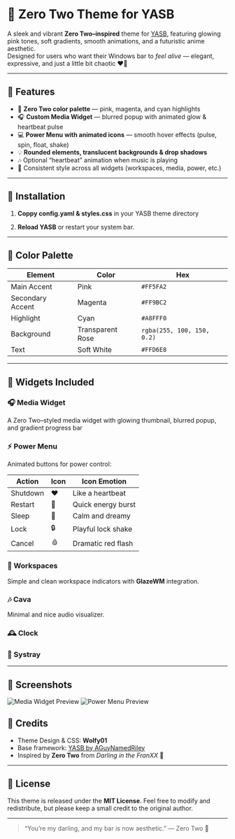 # 💫 Zero Two Theme for YASB

A sleek and vibrant **Zero Two–inspired** theme for [YASB](https://github.com/AGuyNamedRiley/YASB), featuring glowing pink tones, soft gradients, smooth animations, and a futuristic anime aesthetic.  
Designed for users who want their Windows bar to *feel alive* — elegant, expressive, and just a little bit chaotic ❤️‍🔥

---

## 🎀 Features

- 🩷 **Zero Two color palette** — pink, magenta, and cyan highlights  
- 🎧 **Custom Media Widget** — blurred popup with animated glow & heartbeat pulse  
- 💻 **Power Menu with animated icons** — smooth hover effects (pulse, spin, float, shake)  
- 💡 **Rounded elements, translucent backgrounds & drop shadows**  
- 🎶 Optional “heartbeat” animation when music is playing  
- 🌙 Consistent style across all widgets (workspaces, media, power, etc.)

---

## 🧩 Installation

1. **Coppy config.yaml & styles.css** in your YASB theme directory

2. **Reload YASB** or restart your system bar.

---

## 🎨 Color Palette

| Element          | Color            | Hex                        |
| ---------------- | ---------------- | -------------------------- |
| Main Accent      | Pink             | `#FF5FA2`                  |
| Secondary Accent | Magenta          | `#FF9BC2`                  |
| Highlight        | Cyan             | `#A8FFF0`                  |
| Background       | Transparent Rose | `rgba(255, 100, 150, 0.2)` |
| Text             | Soft White       | `#FFD6E8`                  |

---

## 🧠 Widgets Included

### 🎧 Media Widget

A Zero Two–styled media widget with glowing thumbnail, blurred popup, and gradient progress bar

### ⚡ Power Menu

Animated buttons for power control:

| Action   | Icon | Icon Emotion       |
| -------- | --------- | ------------------ |
| Shutdown | ❤️   | Like a heartbeat   |
| Restart  | 💫    | Quick energy burst |
| Sleep    | 🌙   | Calm and dreamy    |
| Lock     | 🔒  | Playful lock shake |
| Cancel   | 🩸   | Dramatic red flash |

### 🪩 Workspaces

Simple and clean workspace indicators with **GlazeWM** integration.

### 🎶 Cava

Minimal and nice audio visualizer.

### 🕰️ Clock

### 🧩 Systray

---

## 💖 Screenshots

![Media Widget Preview](./screenshots/media.png)
![Power Menu Preview](./screenshots/power.png)

## 🌸 Credits

* Theme Design & CSS: **Wolfy01**
* Base framework: [YASB by AGuyNamedRiley](https://github.com/amnweb/yasb)
* Inspired by **Zero Two** from *Darling in the FranXX* 💞

---

## 🧠 License

This theme is released under the **MIT License**.
Feel free to modify and redistribute, but please keep a small credit to the original author.

---

> “You’re my darling, and my bar is now aesthetic.” — Zero Two 💋

```
